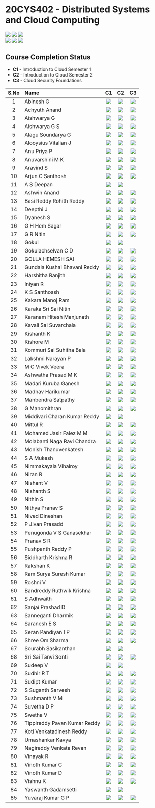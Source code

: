 # 20CYS402 - Distributed Systems and Cloud Computing
![](https://img.shields.io/badge/Batch-21CYS-lightgreen) ![](https://img.shields.io/badge/UG-blue) ![](https://img.shields.io/badge/Subject-DSCC-blue) <br/>
![](https://img.shields.io/badge/Lecture-2-orange) ![](https://img.shields.io/badge/Practical-3-orange) ![](https://img.shields.io/badge/Credits-3-orange) <br/>

## Course Completion Status

- **C1** - Introduction to Cloud Semester 1
- **C2** - Introduction to Cloud Semester 2
- **C3** - Cloud Security Foundations
  
| S.No | Name | C1 | C2 | C3 |
|:----:|:-----|:--:|:--:|:--:|
| 1 | Abinesh G | [![](https://img.shields.io/badge/-Certificate-gold)](https://www.credly.com/badges/220cdefd-628f-49a3-9edd-f9bbd0e1549f) | [![](https://img.shields.io/badge/-Certificate-gold)](https://www.credly.com/badges/8139275a-a567-4e7b-a3ff-cf7f80346a02) | [![](https://img.shields.io/badge/-Certificate-gold)](https://www.credly.com/badges/1e6f4f02-fb8d-4d48-bf3f-05ad6687beff) | 
| 2 | Achyuth Anand | [![](https://img.shields.io/badge/-Certificate-gold)](https://www.credly.com/badges/f8210b11-1ee7-46eb-8bd6-4b73e804d7bf) | [![](https://img.shields.io/badge/-Certificate-gold)](https://www.credly.com/badges/cafc1f60-d8d4-4141-84de-5cc9f5a2de19) | [![](https://img.shields.io/badge/-Certificate-gold)](https://www.credly.com/badges/bd163a3c-06c9-4522-8f7e-aa9dbad25d05) | 
| 3 | Aishwarya G | [![](https://img.shields.io/badge/-Certificate-gold)](https://www.credly.com/badges/1c319dc8-3335-413e-af9c-d0973dcfcdc2) | [![](https://img.shields.io/badge/-Certificate-gold)](https://www.credly.com/badges/a8364574-8748-4341-af1a-a8dbd8ab615a) | [![](https://img.shields.io/badge/-Certificate-gold)](https://www.credly.com/badges/13d0c368-e179-4ad7-89d5-d1ab7eadfff4) | 
| 4 | Aishwarya G S | [![](https://img.shields.io/badge/-Certificate-gold)](https://www.credly.com/badges/1333d6b2-6ef1-477a-a233-5bc615eaaf76) | [![](https://img.shields.io/badge/-Certificate-gold)](https://www.credly.com/badges/61e746da-51d8-41c3-9e02-cb310530120e) | [![](https://img.shields.io/badge/-Certificate-gold)](https://www.credly.com/badges/ab696cab-3149-44a1-9ddb-cfeeb96d1dbf) | 
| 5 | Alagu Soundarya G | [![](https://img.shields.io/badge/-Certificate-gold)](https://www.credly.com/badges/1912dd3c-b381-4dc5-89cd-3e08ab49a14d) | [![](https://img.shields.io/badge/-Certificate-gold)](https://www.credly.com/badges/89ba4e74-0098-4b1f-b3da-568c4dc1ab1f) | [![](https://img.shields.io/badge/-Certificate-gold)](https://www.credly.com/badges/27dd2803-a9b3-4edb-bc7e-8f93572e0016) | 
| 6 | Alooysius Vitalian J  | [![](https://img.shields.io/badge/-Certificate-gold)](https://www.credly.com/badges/1809ff6a-8a6b-4ee0-8a2d-6353fc581efb) | [![](https://img.shields.io/badge/-Certificate-gold)](https://www.credly.com/badges/479baa05-86e7-45e4-8257-eafdb86893f4) | [![](https://img.shields.io/badge/-Certificate-gold)](https://www.credly.com/badges/5588dcdb-8aba-4993-abd1-6cb7b270d29a) | 
| 7 | Anu Priya P | [![](https://img.shields.io/badge/-Certificate-gold)](https://www.credly.com/badges/0cbc80ae-0fb9-46b3-806e-52a00b85f955) | [![](https://img.shields.io/badge/-Certificate-gold)](https://www.credly.com/badges/0706eb51-23e5-4ee4-a842-1f9756563226)  | [![](https://img.shields.io/badge/-Certificate-gold)](https://www.credly.com/badges/7b221048-fa25-4934-81c2-2ca9303b4a7b) | 
| 8 | Anuvarshini M K | [![](https://img.shields.io/badge/-Certificate-gold)](https://www.credly.com/badges/861eb2d1-876d-44c0-b960-bc704d7ad881) |  [![](https://img.shields.io/badge/-Certificate-gold)](https://www.credly.com/badges/5410f8d8-cbc3-405e-a4f4-f0cb6cd3c928) | [![](https://img.shields.io/badge/-Certificate-gold)](https://www.credly.com/badges/b9a1c48a-77fc-46e1-ad36-7f13276d6608) | 
| 9 | Aravind S | [![](https://img.shields.io/badge/-Certificate-gold)](https://www.credly.com/badges/d5f231ae-c755-4e56-a238-22877e8209b4) | [![](https://img.shields.io/badge/-Certificate-gold)](https://www.credly.com/badges/c02a7a0c-c3e2-451b-9bb1-77f8968bb910) | [![](https://img.shields.io/badge/-Certificate-gold)](https://www.credly.com/badges/f31a86b4-ca68-4d60-a3a4-dcb713c7fa1b) | 
| 10 | Arjun C Santhosh | [![](https://img.shields.io/badge/-Certificate-gold)](https://www.credly.com/badges/9ab55703-407b-4401-ac3c-fda2a8dd8a7f) | [![](https://img.shields.io/badge/-Certificate-gold)](https://www.credly.com/badges/b0c58b6f-1493-4091-a07a-7a873f12491e) |  [![](https://img.shields.io/badge/-Certificate-gold)](https://www.credly.com/badges/fc4a8996-3ad4-47cd-8caa-7d298601ddbf) | 
| 11 | A S Deepan | [![](https://img.shields.io/badge/-Certificate-gold)](https://www.credly.com/badges/ed8c31e6-e328-4216-8d67-6e4e8f087a78) | [![](https://img.shields.io/badge/-Certificate-gold)](https://www.credly.com/badges/8c97e60a-ac52-4665-8813-c7c817c2bc03) |  | 
| 12 | Ashwin Anand | [![](https://img.shields.io/badge/-Certificate-gold)](https://www.credly.com/badges/2148bf56-582a-41b5-a2e8-cd7ed1aea779) |  [![](https://img.shields.io/badge/-Certificate-gold)](https://www.credly.com/badges/5aa06100-2257-4e93-960b-1382b72d2b2e) |  [![](https://img.shields.io/badge/-Certificate-gold)](https://www.credly.com/badges/c7ff5190-ff63-49d0-9727-e08913305fdd) | 
| 13 | Basi Reddy Rohith Reddy | [![](https://img.shields.io/badge/-Certificate-gold)](https://www.credly.com/badges/1bdebb5a-8708-4ab1-a0c9-3e8ca5369efe) | [![](https://img.shields.io/badge/-Certificate-gold)](https://www.credly.com/badges/60263898-402b-4bdd-b571-7869a8345e71)  | [![](https://img.shields.io/badge/-Certificate-gold)](https://www.credly.com/badges/4f74df91-0880-43da-aa00-448179cfac43) | 
| 14 | Deepthi J | [![](https://img.shields.io/badge/-Certificate-gold)](https://www.credly.com/badges/8cb6c79b-0ab8-42d2-9a57-9c6182a7204e) | [![](https://img.shields.io/badge/-Certificate-gold)](https://www.credly.com/badges/c5c09204-9a74-4b18-b94d-585d39510232) | [![](https://img.shields.io/badge/-Certificate-gold)](https://www.credly.com/badges/6ac9e556-f685-425f-996b-f6d9619b408a) | 
| 15 | Dyanesh S | [![](https://img.shields.io/badge/-Certificate-gold)](https://www.credly.com/badges/c12c91e4-4e22-49d3-8541-fe4a2c814186) | [![](https://img.shields.io/badge/-Certificate-gold)](https://www.credly.com/badges/bcdc9ebd-231b-443f-9e0d-8642e8bc57d9) | [![](https://img.shields.io/badge/-Certificate-gold)](https://www.credly.com/badges/dabbd094-280c-466d-a0b9-c7d15ee6a6a0) | 
| 16 | G H Hem Sagar | [![](https://img.shields.io/badge/-Certificate-gold)](https://www.credly.com/badges/a15b5661-6ae0-4406-bfd7-66ca66b9ce9f) | [![](https://img.shields.io/badge/-Certificate-gold)](https://www.credly.com/badges/15a36780-0c7c-461e-a05c-7e6b7d7676ca) | [![](https://img.shields.io/badge/-Certificate-gold)](https://www.credly.com/badges/a9120c33-0a9e-4a39-8c75-310ceabfe72c) | 
| 17 | G R Nitin | [![](https://img.shields.io/badge/-Certificate-gold)](https://www.credly.com/badges/15daa05a-da3a-4afa-9045-727cc2e53c4e) | [![](https://img.shields.io/badge/-Certificate-gold)](https://www.credly.com/badges/6939168c-828c-4ba7-a9d7-470329a55604) | [![](https://img.shields.io/badge/-Certificate-gold)](https://www.credly.com/badges/23e3357b-a2c6-4d3e-a19b-4176b1f890fc) | 
| 18 | Gokul | [![](https://img.shields.io/badge/-Certificate-gold)](https://www.credly.com/badges/664d1b3b-99a5-4cce-94a5-a0b2ff4c2706) |  [![](https://img.shields.io/badge/-Certificate-gold)](https://www.credly.com/badges/fba0e550-69c0-4f26-8424-47c922ffec30) |  | 
| 19 | Gokulachselvan C D | [![](https://img.shields.io/badge/-Certificate-gold)](https://www.credly.com/badges/4a696a2a-1d52-4ad9-9f3c-1a6deb6679fe/) | [![](https://img.shields.io/badge/-Certificate-gold)](https://www.credly.com/badges/06339b49-6a6c-4eb4-a2cf-fdda02bd27ae) | [![](https://img.shields.io/badge/-Certificate-gold)](https://www.credly.com/badges/3c964abb-754b-4954-9a06-5d349d59d69b)  | 
| 20 | GOLLA HEMESH SAI | [![](https://img.shields.io/badge/-Certificate-gold)](https://www.credly.com/badges/d9616d24-49bd-46cc-b152-e0d8424e6cd7) |  [![](https://img.shields.io/badge/-Certificate-gold)](https://www.credly.com/badges/b0c664b8-361f-4553-b52e-e7ce832268af) | [![](https://img.shields.io/badge/-Certificate-gold)](https://www.credly.com/badges/1151630a-0db5-4c89-a57e-0511b8dd2b1a)   | 
| 21 | Gundala Kushal Bhavani Reddy | [![](https://img.shields.io/badge/-Certificate-gold)](https://www.credly.com/badges/a5f51725-da66-4ccd-83bd-cde09df7aeb7) | [![](https://img.shields.io/badge/-Certificate-gold)](https://www.credly.com/badges/4a95e5de-11ff-4c95-9088-7f29ff487593) | [![](https://img.shields.io/badge/-Certificate-gold)](https://www.credly.com/badges/65580617-f95c-43d9-96ce-92af54cc3659) |
| 22 | Harshitha Ranjith  |  [![](https://img.shields.io/badge/-Certificate-gold)](https://www.credly.com/badges/d648ccd1-c84d-4ce3-80a5-5532e0fa450e) | [![](https://img.shields.io/badge/-Certificate-gold)](https://www.credly.com/badges/bc33bacb-4da3-48a5-8684-ec4e33d58522) |  [![](https://img.shields.io/badge/-Certificate-gold)](https://www.credly.com/badges/026b1e7f-81d7-4ce4-b78a-5b7e000b498a) | 
| 23 | Iniyan R | [![](https://img.shields.io/badge/-Certificate-gold)](https://www.credly.com/badges/10b9487e-571b-4689-a888-3d8ed474d177) | [![](https://img.shields.io/badge/-Certificate-gold)](https://www.credly.com/badges/9b595526-2ead-4981-b181-193fd3280138) | [![](https://img.shields.io/badge/-Certificate-gold)](https://www.credly.com/badges/8ede05f1-3b35-4bb7-ab81-2d44999be3e6) | 
| 24 | K S Santhossh | [![](https://img.shields.io/badge/-Certificate-gold)](https://www.credly.com/badges/b90c7060-cc4a-42e3-a765-5adf465796d7) | [![](https://img.shields.io/badge/-Certificate-gold)](https://www.credly.com/badges/5f575e2a-189b-4d04-9cae-bc69c6587765)  | [![](https://img.shields.io/badge/-Certificate-gold)](https://www.credly.com/badges/aa8cfdd5-d284-485e-8233-a2b417d95830) | 
| 25 | Kakara Manoj Ram | [![](https://img.shields.io/badge/-Certificate-gold)](https://www.credly.com/badges/c0656683-8746-4e86-82f0-713729929efc) | [![](https://img.shields.io/badge/-Certificate-gold)](https://www.credly.com/badges/0f44c03a-f35c-4c3d-9edf-88b002c3d9b4) |  [![](https://img.shields.io/badge/-Certificate-gold)](https://www.credly.com/badges/78635162-204a-497d-abfd-cbdc27f57f58) | 
| 26 | Karaka Sri Sai Nitin |  [![](https://img.shields.io/badge/-Certificate-gold)](https://www.credly.com/badges/31de3028-aedb-4534-9b1c-7f5629ef39ae) | [![](https://img.shields.io/badge/-Certificate-gold)](https://www.credly.com/badges/2ef4d3b7-8195-4ee2-99f7-7655eed33693) | [![](https://img.shields.io/badge/-Certificate-gold)](https://www.credly.com/badges/ddc64915-d141-494a-9ed4-08bb5dce07e6) | 
| 27 | Karanam Hitesh Manjunath | [![](https://img.shields.io/badge/-Certificate-gold)](https://www.credly.com/badges/3cb754d9-4f1c-488a-ab1e-f2ea5661db2a) | [![](https://img.shields.io/badge/-Certificate-gold)](https://www.credly.com/badges/fabf5c40-a667-4199-933a-a5d4463645b1) | [![](https://img.shields.io/badge/-Certificate-gold)](https://www.credly.com/badges/fe103159-6c05-4648-813a-8cfaa0737dae)  | 
| 28 | Kavali Sai Suvarchala | [![](https://img.shields.io/badge/-Certificate-gold)](https://www.credly.com/badges/0c195767-83ee-45ab-b583-f115914063bc) | [![](https://img.shields.io/badge/-Certificate-gold)](https://www.credly.com/badges/b5c5545b-5aae-4e37-a756-4467c12e4027)  | [![](https://img.shields.io/badge/-Certificate-gold)](https://www.credly.com/badges/2a93f8f0-4126-45a7-a464-4dd1ccabf774) |
| 29 | Kishanth K  |  [![](https://img.shields.io/badge/-Certificate-gold)](https://www.credly.com/badges/b3995ee1-7251-4f36-aacf-1acaf80d02b2) | [![](https://img.shields.io/badge/-Certificate-gold)](https://www.credly.com/badges/d3f55a87-08e2-4e09-91a5-41b5c48df5a1)  | [![](https://img.shields.io/badge/-Certificate-gold)](https://www.credly.com/badges/2ab9cb37-a11e-41db-bf28-974414b7f3c7) | 
| 30 | Kishore M | [![](https://img.shields.io/badge/-Certificate-gold)](https://www.credly.com/badges/7f45e06d-f9ff-4d4d-921f-04f69599ea22) | [![](https://img.shields.io/badge/-Certificate-gold)](https://www.credly.com/badges/5a366837-20e0-46ba-8c30-596015944677)  | [![](https://img.shields.io/badge/-Certificate-gold)](https://www.credly.com/badges/564191e7-6bc2-40e9-a344-379943f03b7a) | 
| 31 | Kommuri  Sai Suhitha Bala  | [![](https://img.shields.io/badge/-Certificate-gold)](https://www.credly.com/badges/b4cfbd73-95e2-4884-937b-266a538d2728) | [![](https://img.shields.io/badge/-Certificate-gold)](https://www.credly.com/badges/e3481694-e874-4cf9-96a2-8e762e7975c4) | [![](https://img.shields.io/badge/-Certificate-gold)](https://www.credly.com/badges/b9fc2121-41b6-443c-960e-af53b2a7db3e) | 
| 32 | Lakshmi Narayan P | [![](https://img.shields.io/badge/-Certificate-gold)](https://www.credly.com/badges/215718b2-d492-4684-a7d9-37b21dc01d38) | [![](https://img.shields.io/badge/-Certificate-gold)](https://www.credly.com/badges/32e60626-e91b-48ac-9ea6-83f448de79d7) |  [![](https://img.shields.io/badge/-Certificate-gold)](https://www.credly.com/badges/8e1005fa-8662-4748-a694-849a697e6801) | 
| 33 | M C Vivek Veera | [![](https://img.shields.io/badge/-Certificate-gold)](https://www.credly.com/badges/ccd20dca-33aa-46c1-8757-254795d656e8)  | [![](https://img.shields.io/badge/-Certificate-gold)](https://www.credly.com/badges/e7655290-66db-4c09-b568-0d2f85c13023) | [![](https://img.shields.io/badge/-Certificate-gold)](https://www.credly.com/badges/5bd846de-93ad-4b5b-8439-bc1f03e5379e)  | 
| 34 | Ashwatha Prasad M K | [![](https://img.shields.io/badge/-Certificate-gold)](https://www.credly.com/badges/0d36b322-a342-4aa5-af8a-e1775242c40e) | [![](https://img.shields.io/badge/-Certificate-gold)](https://www.credly.com/badges/e574d8d0-d82f-4435-af20-81d0ca147b05) | [![](https://img.shields.io/badge/-Certificate-gold)](https://www.credly.com/badges/233b5b4c-725a-4696-918a-4e6c39e9d1e7) | 
| 35 | Madari Kuruba Ganesh | [![](https://img.shields.io/badge/-Certificate-gold)](https://www.credly.com/badges/29e56a4e-e914-4458-a116-d799c22bf016) | [![](https://img.shields.io/badge/-Certificate-gold)](https://www.credly.com/badges/0021a294-553a-4e79-a949-87aad2622930) | [![](https://img.shields.io/badge/-Certificate-gold)](https://www.credly.com/badges/3cabfcb7-7d73-4a89-b50c-962a97436768) | 
| 36 | Madhav Harikumar | [![](https://img.shields.io/badge/-Certificate-gold)](https://www.credly.com/badges/293424c7-04b2-4a07-bdf0-fca1168d163d)  | [![](https://img.shields.io/badge/-Certificate-gold)](https://www.credly.com/badges/ed824b38-8791-46c2-ad86-5ce6c49488be)  | [![](https://img.shields.io/badge/-Certificate-gold)](https://www.credly.com/badges/7bc39ab7-6499-40b4-bf17-8122d0d54b77) | 
| 37 | Manbendra Satpathy  | [![](https://img.shields.io/badge/-Certificate-gold)](https://www.credly.com/badges/774a8911-482f-4c24-ba14-02d5fde5194a) | [![](https://img.shields.io/badge/-Certificate-gold)](https://www.credly.com/badges/73a8ebc8-d1f9-42e7-91eb-e142fb2da0be) | [![](https://img.shields.io/badge/-Certificate-gold)](https://www.credly.com/badges/f0adedab-0fad-4742-9110-b61700235a64) | 
| 38 | G Manomithran | [![](https://img.shields.io/badge/-Certificate-gold)](https://www.credly.com/badges/8fe56d21-a540-49f0-9de7-cf4ac4a88127) | [![](https://img.shields.io/badge/-Certificate-gold)](https://www.credly.com/badges/4027cd85-06e2-4253-a023-efc105f399ee) | [![](https://img.shields.io/badge/-Certificate-gold)](https://www.credly.com/badges/bf9fa6aa-2e56-4a97-87c3-97b0b90d3142) | 
| 39 | Middivari Charan Kumar Reddy   | [![](https://img.shields.io/badge/-Certificate-gold)](https://www.credly.com/badges/671eb5c9-7360-48fb-9255-60e78af446b4)  | [![](https://img.shields.io/badge/-Certificate-gold)](https://www.credly.com/badges/b84dbd5e-8ea5-4183-8dc7-3524cf2fe86e) |  | 
|  40 | Mittul R  | [![](https://img.shields.io/badge/-Certificate-gold)](https://www.credly.com/badges/66d17425-8d79-4e9a-b90a-5c30c10a55cb) | [![](https://img.shields.io/badge/-Certificate-gold)](https://www.credly.com/badges/f40fa050-d435-49e0-ac73-bf251a961e31)  | [![](https://img.shields.io/badge/-Certificate-gold)](https://www.credly.com/badges/6244c9f0-c31e-487d-b2a8-9cdb93b4a6b5)  | 
| 41 | Mohamed Jasir Faiez M M | [![](https://img.shields.io/badge/-Certificate-gold)](https://www.credly.com/badges/2d124d7b-54ed-413f-9ca2-3e2150f91612) | [![](https://img.shields.io/badge/-Certificate-gold)](https://www.credly.com/badges/d5b7d829-2d7c-4f6c-96c4-628ba533e349) | [![](https://img.shields.io/badge/-Certificate-gold)](https://www.credly.com/badges/48cb36e0-74a8-49b9-b549-946353957e6a) | 
| 42 | Molabanti Naga Ravi Chandra | [![](https://img.shields.io/badge/-Certificate-gold)](https://www.credly.com/badges/5a6061c4-7733-486d-98db-586a6678ba7f) |  [![](https://img.shields.io/badge/-Certificate-gold)](https://www.credly.com/badges/7ec6bf81-a4bc-405d-8c0e-f7098fc3a512) |  [![](https://img.shields.io/badge/-Certificate-gold)](https://www.credly.com/badges/8aee10ac-f463-4d4a-acd4-d23fab252ad5) | 
| 43 | Monish Thanuvenkatesh |  [![](https://img.shields.io/badge/-Certificate-gold)](https://www.credly.com/badges/559e441b-d809-4ede-ae13-8cf5469655d9) |  [![](https://img.shields.io/badge/-Certificate-gold)](https://www.credly.com/badges/0a6cb6ba-4a3f-467b-b8f8-f33dde3c9c3f) | [![](https://img.shields.io/badge/-Certificate-gold)](https://www.credly.com/badges/c2899129-f425-4682-9feb-9ea579a9295b) | 
| 44 | S A Mukesh | [![](https://img.shields.io/badge/-Certificate-gold)](https://www.credly.com/badges/1e306d27-82ee-4b61-b521-590793d831ba/) | [![](https://img.shields.io/badge/-Certificate-gold)](https://www.credly.com/badges/f8e6b462-c358-419e-be00-bce3f8416a60) | [![](https://img.shields.io/badge/-Certificate-gold)](https://www.credly.com/badges/39c3aac9-9436-4a45-993e-8c40055019bb) | 
| 45 | Nimmakayala Vihalroy | [![](https://img.shields.io/badge/-Certificate-gold)](https://www.credly.com/badges/87c8b79d-e350-4c11-83e2-bbdaaa87691f)  | [![](https://img.shields.io/badge/-Certificate-gold)](https://www.credly.com/badges/80cc5007-cb9e-4e95-bc23-7c2b370b2370)  | [![](https://img.shields.io/badge/-Certificate-gold)](https://www.credly.com/badges/4ae68fd8-67b1-4098-8646-7121fc4c0025)  | 
| 46 | Niran R |  [![](https://img.shields.io/badge/-Certificate-gold)](https://www.credly.com/badges/62758594-6cf8-4a77-9e70-5e23c3e19d26) | [![](https://img.shields.io/badge/-Certificate-gold)](https://www.credly.com/badges/ee519470-05ff-4398-9743-52bfd5842438) | [![](https://img.shields.io/badge/-Certificate-gold)](https://www.credly.com/badges/bf07e0f0-0b64-4ad0-a52a-5bb4acc9da03) | 
| 47 | Nishant V | [![](https://img.shields.io/badge/-Certificate-gold)](https://www.credly.com/badges/b753cf05-baf7-4461-8ffc-ff716efdc5f5) | [![](https://img.shields.io/badge/-Certificate-gold)](https://www.credly.com/badges/ee26c71b-dc5b-4fbe-b348-e6404dd642b6) | [![](https://img.shields.io/badge/-Certificate-gold)](https://www.credly.com/badges/81aaf446-9152-4c3a-91c9-57d4a769d68e) | 
| 48 | Nishanth S | [![](https://img.shields.io/badge/-Certificate-gold)](https://www.credly.com/badges/43dd5fe8-44be-4e60-88a9-8a521dbae764) | [![](https://img.shields.io/badge/-Certificate-gold)](https://www.credly.com/badges/fcc1276d-9a4f-4b39-8eb7-dd2df79d7666) | [![](https://img.shields.io/badge/-Certificate-gold)](https://www.credly.com/badges/50dd6d8d-0031-4ae1-9f6f-532fa7461fb6) | 
| 49 | Nithin S | [![](https://img.shields.io/badge/-Certificate-gold)](https://www.credly.com/badges/bec4732c-d32b-4777-a9fc-6d8dbf994b4e) | [![](https://img.shields.io/badge/-Certificate-gold)](https://www.credly.com/badges/7909fd72-2393-412e-83ea-65d5f1158b9c) | [![](https://img.shields.io/badge/-Certificate-gold)](https://www.credly.com/badges/342b88db-2c00-4223-b086-b70e8965cee4) | 
| 50 | Nithya Pranav S | [![](https://img.shields.io/badge/-Certificate-gold)](https://www.credly.com/badges/34133171-3778-409b-a933-0a4e6695cebc) | [![](https://img.shields.io/badge/-Certificate-gold)](https://www.credly.com/badges/4d186ee9-9e8c-4f77-8e33-19041c75626b) | [![](https://img.shields.io/badge/-Certificate-gold)](https://www.credly.com/badges/1a816605-146a-45bb-a66a-960413834ccb) | 
| 51 | Nived Dineshan | [![](https://img.shields.io/badge/-Certificate-gold)](https://www.credly.com/badges/aea499d5-c0a7-407d-b269-6c6e3763d5e2/) | [![](https://img.shields.io/badge/-Certificate-gold)](https://www.credly.com/badges/76e2197f-e184-4350-8cd9-1619182b9390)  | [![](https://img.shields.io/badge/-Certificate-gold)](https://www.credly.com/badges/d5dd00ad-4b85-4267-9292-f11ea23bdc37) | 
| 52 | P Jivan Prasadd | [![](https://img.shields.io/badge/-Certificate-gold)](https://www.credly.com/badges/140a026d-8b1b-46d2-8911-755dcf0d7b30) | [![](https://img.shields.io/badge/-Certificate-gold)](https://www.credly.com/badges/278ad6f6-506c-4d03-b57d-eea911cd9fa4) | [![](https://img.shields.io/badge/-Certificate-gold)](https://www.credly.com/badges/dd1d8b76-b758-4111-b0ad-0bb6ead267b3) | 
| 53 | Penugonda V S Ganasekhar | [![](https://img.shields.io/badge/-Certificate-gold)](https://www.credly.com/badges/4e2b0709-d63a-47ac-bf2f-53305db944d1) | [![](https://img.shields.io/badge/-Certificate-gold)](https://www.credly.com/badges/436cf48b-c3a4-4ff1-aece-289e55762fb9) | [![](https://img.shields.io/badge/-Certificate-gold)](https://www.credly.com/badges/88e32dbb-3859-4ba0-a8a2-c802c6b69c07)  | 
| 54 | Pranav S R | [![](https://img.shields.io/badge/-Certificate-gold)](https://www.credly.com/badges/4b0f0134-20d7-4f25-a2d7-900f9633109f) | [![](https://img.shields.io/badge/-Certificate-gold)](https://www.credly.com/badges/ab733cae-75d4-4b10-9834-db22e917c03a) | [![](https://img.shields.io/badge/-Certificate-gold)](https://www.credly.com/badges/d74de5ae-3777-4772-9a18-6e269e3a83a0) | 
| 55 | Pushpanth Reddy P | [![](https://img.shields.io/badge/-Certificate-gold)](https://www.credly.com/badges/1e38bddc-5064-47e4-a5d3-2ff12bef6255) | [![](https://img.shields.io/badge/-Certificate-gold)](https://www.credly.com/badges/4d8b79ee-407d-447d-908c-a1866dff85b5) |  [![](https://img.shields.io/badge/-Certificate-gold)](https://www.credly.com/badges/3d17ae38-4579-4ced-bda6-a0bfb0982fed)  | 
| 56 | Siddharth Krishna R | [![](https://img.shields.io/badge/-Certificate-gold)](https://www.credly.com/badges/fcc5eadd-ac50-43d5-81b8-2bbe44a30131) | [![](https://img.shields.io/badge/-Certificate-gold)](https://www.credly.com/badges/2e8bc191-eccb-4542-918a-8456d3ba278f) | [![](https://img.shields.io/badge/-Certificate-gold)](https://www.credly.com/badges/9ffb85d7-177d-420b-985a-7e5cc3b4bec8) | 
| 57 | Rakshan K  | [![](https://img.shields.io/badge/-Certificate-gold)](https://www.credly.com/badges/1cbbddbb-4bac-4c36-9637-90b19de85638/) | [![](https://img.shields.io/badge/-Certificate-gold)](https://www.credly.com/badges/3e171dc2-88c0-4368-917e-45ea470c3beb) | [![](https://img.shields.io/badge/-Certificate-gold)](https://www.credly.com/badges/1fb71436-f64b-4825-a9ea-1789ce5d0bda) | 
| 58 | Ram Surya Suresh Kumar | [![](https://img.shields.io/badge/-Certificate-gold)](https://www.credly.com/badges/56d713d7-1ef0-414f-a68e-3338573363c0) | [![](https://img.shields.io/badge/-Certificate-gold)](https://www.credly.com/badges/52252b6f-35a8-4883-98bc-e4f9713d84e4)  | [![](https://img.shields.io/badge/-Certificate-gold)](https://www.credly.com/badges/49d3d8ba-e7b5-4016-961f-0ca5697eea82) | 
| 59 | Roshni V | [![](https://img.shields.io/badge/-Certificate-gold)](https://www.credly.com/badges/643687f0-2521-4bf4-9c21-8fb52d0bc949) | [![](https://img.shields.io/badge/-Certificate-gold)](https://www.credly.com/badges/e1726d52-3f6c-4c3e-be7f-5939ed463829) | [![](https://img.shields.io/badge/-Certificate-gold)](https://www.credly.com/badges/2c7e489e-8bb1-42b4-aad0-a63331eb81a3) | 
| 60 | Bandreddy Ruthwik Krishna | [![](https://img.shields.io/badge/-Certificate-gold)](https://www.credly.com/badges/0ee22325-5daa-4bf4-92b9-2713a4f284eb) | [![](https://img.shields.io/badge/-Certificate-gold)](https://www.credly.com/badges/83a67a93-dc52-47f5-b542-c6e5e18f55b1) | [![](https://img.shields.io/badge/-Certificate-gold)](https://www.credly.com/badges/987ee550-f91a-48d6-9900-b6001674fda7) | 
| 61 | S Adhwaith | [![](https://img.shields.io/badge/-Certificate-gold)](https://www.credly.com/badges/9dbc19a5-479f-47b6-ac71-7614fd363eab) |  [![](https://img.shields.io/badge/-Certificate-gold)](https://www.credly.com/badges/edd8537a-4434-40f4-ace7-5ec50fb79f6a) | [![](https://img.shields.io/badge/-Certificate-gold)](https://www.credly.com/badges/272862a8-f491-4f09-8102-a17f8387459d) | 
| 62 | Sanjai Prashad  D | [![](https://img.shields.io/badge/-Certificate-gold)](https://www.credly.com/badges/dca48c63-d077-4ef3-9b55-42f00428aa7d) | [![](https://img.shields.io/badge/-Certificate-gold)](https://www.credly.com/badges/42b76912-b589-4d9e-9145-09c2c007524d) | [![](https://img.shields.io/badge/-Certificate-gold)](https://www.credly.com/badges/5b97e12e-2cee-437d-865d-c93f2aa6919b) | 
| 63 | Sanneganti Dharmik | [![](https://img.shields.io/badge/-Certificate-gold)](https://www.credly.com/badges/d399ba83-9385-4c11-a485-a08872ed4b7a) | [![](https://img.shields.io/badge/-Certificate-gold)](https://www.credly.com/badges/a3b89482-02a0-4191-b935-37aa9ed7c9c0) | [![](https://img.shields.io/badge/-Certificate-gold)](https://www.credly.com/badges/27458107-d125-4951-8a54-f9d0c22a1f58) |
| 64 | Saranesh E S | [![](https://img.shields.io/badge/-Certificate-gold)](https://www.credly.com/badges/9307da1d-4834-472a-a02f-e2d0e4ec4ef4) | [![](https://img.shields.io/badge/-Certificate-gold)](https://www.credly.com/badges/b8247e0a-bee0-428d-aef0-4ca3ab3d9568) | [![](https://img.shields.io/badge/-Certificate-gold)](https://www.credly.com/badges/f1e32a97-3225-4558-8bf2-d130d8751ceb) | 
| 65 | Seran Pandiyan I P | [![](https://img.shields.io/badge/-Certificate-gold)](https://www.credly.com/badges/88465e14-18e6-4f02-b1ea-9455e22003de) |  [![](https://img.shields.io/badge/-Certificate-gold)](https://www.credly.com/badges/5cc4d532-b815-4dc1-89a9-46f0b7d48d54)  | [![](https://img.shields.io/badge/-Certificate-gold)](https://www.credly.com/badges/c23e4a54-c23e-4c7b-bf77-585c69744630) | 
| 66 | Shree Om Sharma | [![](https://img.shields.io/badge/-Certificate-gold)](https://www.credly.com/badges/0cc060f0-7fd1-4d7c-9421-e9d86c54a873) | [![](https://img.shields.io/badge/-Certificate-gold)](https://www.credly.com/badges/0a75c86e-f40e-48f4-b96a-fb5c12a269c4) | [![](https://img.shields.io/badge/-Certificate-gold)](https://www.credly.com/badges/4935ddf1-50ae-4fb3-9571-43a875e36d80) | 
| 67 | Sourabh Sasikanthan  | [![](https://img.shields.io/badge/-Certificate-gold)](https://www.credly.com/badges/3237714f-18fe-4a50-925d-3b1468330abc) | [![](https://img.shields.io/badge/-Certificate-gold)](https://www.credly.com/badges/bf7d3c0e-fc3d-483c-9d59-535bb71150c2)  |  | 
| 68 | Sri Sai Tanvi Sonti | [![](https://img.shields.io/badge/-Certificate-gold)](https://www.credly.com/badges/75457707-96f4-4753-b364-8f7e26163478) | [![](https://img.shields.io/badge/-Certificate-gold)](https://www.credly.com/badges/c6dccf00-6d05-4332-b53a-6ea7845b87b6) | [![](https://img.shields.io/badge/-Certificate-gold)](https://www.credly.com/badges/76e1b478-95cf-4c0b-9f62-a4b124b7eb4a)  | 
| 69 | Sudeep V   |  [![](https://img.shields.io/badge/-Certificate-gold)](https://www.credly.com/badges/4676911a-3ae4-4371-8794-340a66c0a1ba) | [![](https://img.shields.io/badge/-Certificate-gold)](https://www.credly.com/badges/77d4c9c6-26c1-4e92-b5b7-9692f681110f) |  | 
| 70 | Sudhir  R T | [![](https://img.shields.io/badge/-Certificate-gold)](https://www.credly.com/badges/9076a2d6-8e26-486f-a043-24fc03b9f314) | [![](https://img.shields.io/badge/-Certificate-gold)](https://www.credly.com/badges/b7000897-c487-4826-920b-c6cb6cd4c5c6) | [![](https://img.shields.io/badge/-Certificate-gold)](https://www.credly.com/badges/88dac0a0-5c3f-4020-bf4c-6f7972610bbb) | 
| 71 | Sudipt Kumar | [![](https://img.shields.io/badge/-Certificate-gold)](https://www.credly.com/badges/f0441bd0-023e-432d-852b-ef9ac2951f64) | [![](https://img.shields.io/badge/-Certificate-gold)](https://www.credly.com/badges/d060d495-21ef-4f83-be55-d494c36d0d8d) | [![](https://img.shields.io/badge/-Certificate-gold)](https://www.credly.com/badges/6d8dcdcb-5009-44df-b1d7-83e434413080) | 
| 72 | S Suganth Sarvesh |  [![](https://img.shields.io/badge/-Certificate-gold)](https://www.credly.com/badges/3158ef0c-cd1e-4bcf-99b4-75d7df9795f1) | [![](https://img.shields.io/badge/-Certificate-gold)](https://www.credly.com/badges/19340c43-f7ca-4c1b-874f-a8af51577e26) | [![](https://img.shields.io/badge/-Certificate-gold)](https://www.credly.com/badges/95fe28c5-1692-4340-8de5-0c3647312878) | 
| 73 | Sushmanth V M | [![](https://img.shields.io/badge/-Certificate-gold)](https://www.credly.com/badges/29e173c4-e9e3-4209-82d8-efd03c067b5f) | [![](https://img.shields.io/badge/-Certificate-gold)](https://www.credly.com/badges/bcc67973-616b-485f-9d57-82a8168db704)  | [![](https://img.shields.io/badge/-Certificate-gold)](https://www.credly.com/badges/e7e2c9b5-bafd-4ce3-84d0-e54c066ab2ff) | 
| 74 | Suvetha D P | [![](https://img.shields.io/badge/-Certificate-gold)](https://www.credly.com/badges/10e51b32-c5b7-4ec9-959d-4e8a6cf195b4) | [![](https://img.shields.io/badge/-Certificate-gold)](https://www.credly.com/badges/86baa0ba-a2bb-4f23-9e0c-e43652916ceb)  | [![](https://img.shields.io/badge/-Certificate-gold)](https://www.credly.com/badges/cae7ec70-e9ae-44a7-8dfb-1791d7d49208) | 
| 75 | Swetha V | [![](https://img.shields.io/badge/-Certificate-gold)](https://www.credly.com/badges/9e145cfa-3d35-4e42-86a3-68b04805615a) | [![](https://img.shields.io/badge/-Certificate-gold)](https://www.credly.com/badges/c7d9c20b-f271-45fd-98cf-0da90490bf62) | [![](https://img.shields.io/badge/-Certificate-gold)](https://www.credly.com/badges/d43f3b62-8168-4e23-b5ce-070d72ca12e1) | 
| 76 | Tippireddy Pavan Kumar Reddy | [![](https://img.shields.io/badge/-Certificate-gold)](https://www.credly.com/badges/2953783c-7c5f-49d8-9ccb-0736137ecb83)  | [![](https://img.shields.io/badge/-Certificate-gold)](https://www.credly.com/badges/c5f1205c-ea2c-4343-a09a-16dfd0672966) | [![](https://img.shields.io/badge/-Certificate-gold)](https://www.credly.com/badges/f54a7440-af6d-4e59-b99e-bb307e6e43df)  | 
| 77 | Koti Venkatadinesh Reddy | [![](https://img.shields.io/badge/-Certificate-gold)](https://www.credly.com/badges/d24dddc9-a585-4f06-834c-f298fc17a72b)  | [![](https://img.shields.io/badge/-Certificate-gold)](https://www.credly.com/badges/d57e3027-787c-4897-99fa-746fd9b8577e) | [![](https://img.shields.io/badge/-Certificate-gold)](https://www.credly.com/badges/2713675e-e66c-45a8-ab87-f78aef64918f) | 
| 78 | Umashankar Kavya | [![](https://img.shields.io/badge/-Certificate-gold)](https://www.credly.com/badges/68935618-56d5-4f52-a32b-f8e9a78118da/)  | [![](https://img.shields.io/badge/-Certificate-gold)](https://www.credly.com/badges/c1237327-d071-4ef0-804f-a21341bc8706) | [![](https://img.shields.io/badge/-Certificate-gold)](https://www.credly.com/badges/e368ea52-1450-4900-8a0b-c673e632289e) | 
| 79 | Nagireddy Venkata Revan | [![](https://img.shields.io/badge/-Certificate-gold)](https://www.credly.com/badges/852f4b43-0063-4ba3-80ec-018f090f1d7f) | [![](https://img.shields.io/badge/-Certificate-gold)](https://www.credly.com/badges/7991bab8-fa5c-4810-8b58-24c255b600ca)  | [![](https://img.shields.io/badge/-Certificate-gold)](https://www.credly.com/badges/213cb04e-d73c-4637-be82-0eea9d0fba48) | 
| 80 | Vinayak R | [![](https://img.shields.io/badge/-Certificate-gold)](https://www.credly.com/badges/4095e5f1-55fa-43bd-af8b-8a2522914926) | [![](https://img.shields.io/badge/-Certificate-gold)](https://www.credly.com/badges/35d928b3-4cc3-4ea9-8e2c-4dff09e1313d) | [![](https://img.shields.io/badge/-Certificate-gold)](https://www.credly.com/badges/b8b8e329-d834-4d8f-9e42-070080b40d91) | 
| 81 | Vinoth Kumar C | [![](https://img.shields.io/badge/-Certificate-gold)](https://www.credly.com/badges/671d9ef3-5489-4049-b1dd-dc640148b8f9) | [![](https://img.shields.io/badge/-Certificate-gold)](https://www.credly.com/badges/166eb91a-8935-46fe-bfc4-ac334a24a137)  | [![](https://img.shields.io/badge/-Certificate-gold)](https://www.credly.com/badges/080579fe-f6ff-4d49-ac7e-8a38a7d76c30) | 
| 82 | Vinoth Kumar D | [![](https://img.shields.io/badge/-Certificate-gold)](https://www.credly.com/badges/15a3c6a3-27d6-48c6-9aa4-b45aecb0f84a) | [![](https://img.shields.io/badge/-Certificate-gold)](https://www.credly.com/badges/0f32bb0d-0036-4657-b12a-4215d4f36e59) | [![](https://img.shields.io/badge/-Certificate-gold)](https://www.credly.com/badges/2cb8d342-f44b-4226-9197-bf4b96d94da5) | 
| 83 | Vishnu K | [![](https://img.shields.io/badge/-Certificate-gold)](https://www.credly.com/badges/acd77cda-c4ff-4b34-bb2d-ec6528ad5a96) | [![](https://img.shields.io/badge/-Certificate-gold)](https://www.credly.com/badges/fd45549e-fefd-4d84-bda8-ee0adbdee7ef) | [![](https://img.shields.io/badge/-Certificate-gold)](https://www.credly.com/badges/74c4c57f-51b6-40f7-b0af-7ef3dda64292)  | 
| 84 | Yaswanth Gadamsetti | [![](https://img.shields.io/badge/-Certificate-gold)](https://www.credly.com/badges/a6dde936-f3e5-44fc-a28c-6bd1b51bf9f5) | [![](https://img.shields.io/badge/-Certificate-gold)](https://www.credly.com/badges/4e3a3d72-d5b6-4d1f-a42f-dac96af686fb) |  | 
| 85 | Yuvaraj Kumar G P | [![](https://img.shields.io/badge/-Certificate-gold)](https://www.credly.com/badges/ce262c32-d950-4ecd-a55e-bedc3b6e193a) | [![](https://img.shields.io/badge/-Certificate-gold)](https://www.credly.com/badges/a5ade65e-9128-4058-b528-a7fb2d0c724a) | [![](https://img.shields.io/badge/-Certificate-gold)](https://www.credly.com/badges/12a62cdb-c40c-4ee6-9455-7b97eec600a8) | 
